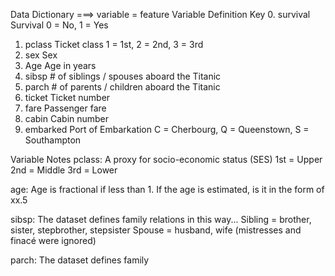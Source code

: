Data Dictionary ===> variable = feature
Variable    Definition  Key
0. survival    Survival    0 = No, 1 = Yes
1. pclass   Ticket class    1 = 1st, 2 = 2nd, 3 = 3rd
2. sex  Sex
3. Age  Age in years
4. sibsp    # of siblings / spouses aboard the Titanic
5. parch    # of parents / children aboard the Titanic
6. ticket   Ticket number
7. fare Passenger fare
8. cabin    Cabin number
9. embarked Port of Embarkation C = Cherbourg, Q = Queenstown, S = Southampton


Variable Notes
pclass: A proxy for socio-economic status (SES)
1st = Upper
2nd = Middle
3rd = Lower

age: Age is fractional if less than 1. If the age is estimated, is it in the form of xx.5

sibsp: The dataset defines family relations in this way...
Sibling = brother, sister, stepbrother, stepsister
Spouse = husband, wife (mistresses and finacé were ignored)

parch: The dataset defines family 